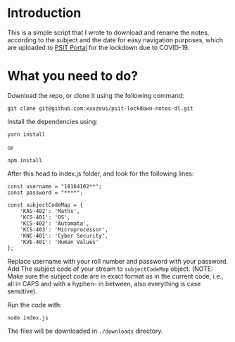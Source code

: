 # Introduction
This is a simple script that I wrote to download and rename the notes, according to the subject and the date for easy navigation purposes, which are uploaded to [PSIT Portal](https://erp.psit.in/) for the lockdown due to COVID-19.

# What you need to do?
Download the repo, or clone it using the following command:
```
git clone git@github.com:xxxzeus/psit-lockdown-notes-dl.git
```
Install the dependencies using:
```
yarn install
```
or
```
npm install
```

After this head to index.js folder, and look for the following lines:
```
const username = "18164102**";
const password = "****";

const subjectCodeMap = {
    'KAS-402': 'Maths',
    'KCS-401': 'OS',
    'KCS-402': 'Automata',
    'KCS-403': 'Microprocessor',
    'KNC-401': 'Cyber Security',
    'KVE-401': 'Human Values'
};
```
Replace username with your roll number and password with your password. Add The subject code of your stream to `subjectCodeMap` object. (NOTE: Make sure the subject code are in exact format as in the current code, i.e., all in CAPS and with a hyphen- in between, also everything is case sensitive).

Run the code with:
```
node index.js
```

The files will be downloaded in `./downloads` directory.